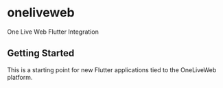 # oneliveweb

One Live Web Flutter Integration

## Getting Started

This is a starting point for new Flutter applications tied to the OneLiveWeb platform. 
